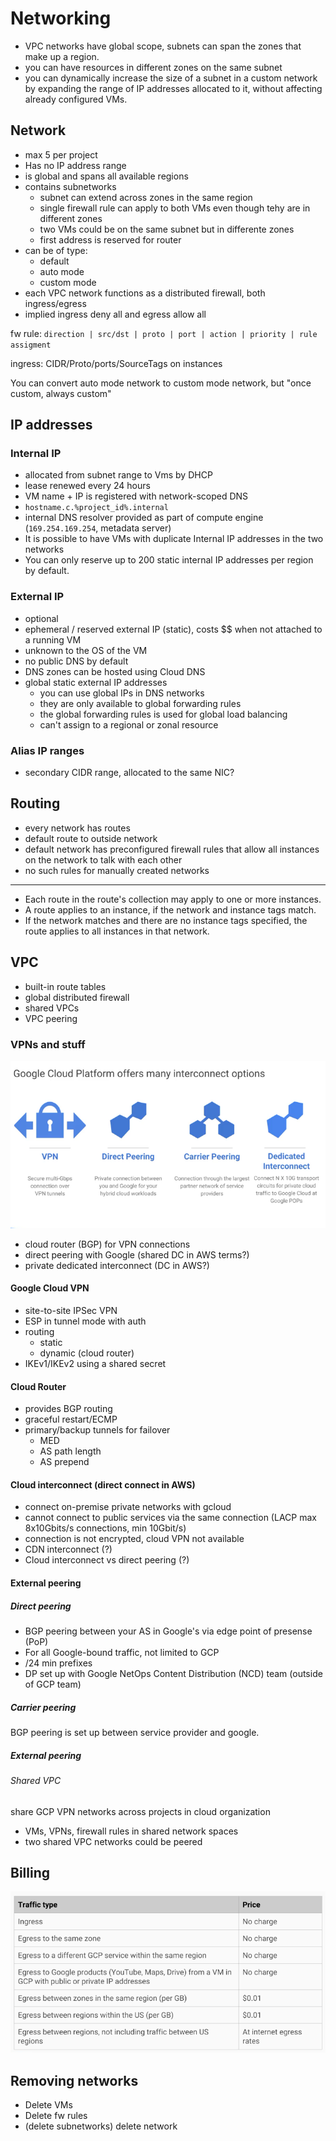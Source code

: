 # Networking

- VPC networks have global scope, subnets can span the zones that make up a region.
- you can have resources in different zones on the same subnet
- you can dynamically increase the size of a subnet in a custom network by expanding the range of IP addresses allocated to it, without affecting already configured VMs.

## Network

- max 5 per project
- Has no IP address range
- is global and spans all available regions
- contains subnetworks
    - subnet can extend across zones in the same region
    - single firewall rule can apply to both VMs even though tehy are in different zones
    - two VMs could be on the same subnet but in differente zones
    - first address is reserved for router
- can be of type:
    - default
    - auto mode
    - custom mode
- each VPC network functions as a distributed firewall, both ingress/egress
- implied ingress deny all and egress allow all

fw rule:
`direction | src/dst | proto | port | action | priority | rule assigment`

ingress: CIDR/Proto/ports/SourceTags on instances

You can convert auto mode network to custom mode network, but "once custom, always custom"

## IP addresses

### Internal IP

- allocated from subnet range to Vms by DHCP
- lease renewed every 24 hours
- VM name + IP is registered with network-scoped DNS
- `hostname.c.%project_id%.internal`
- internal DNS resolver provided as part of compute engine (`169.254.169.254`, metadata server)
- It is possible to have VMs with duplicate Internal IP addresses in the two networks
- You can only reserve up to 200 static internal IP addresses per region by default.

### External IP

- optional
- ephemeral / reserved external IP (static), costs $$ when not attached to a running VM
- unknown to the OS of the VM
- no public DNS by default
- DNS zones can be hosted using Cloud DNS
- global static external IP addresses
    - you can use global IPs in DNS networks
    - they are only available to global forwarding rules
    - the global forwarding rules is used for global load balancing
    - can't assign to a regional or zonal resource

### Alias IP ranges

- secondary CIDR range, allocated to the same NIC?

## Routing

- every network has routes
- default route to outside network
- default network has preconfigured firewall rules that allow all instances on the network to talk with each other
- no such rules for manually created networks
---
- Each route in the route's collection may apply to one or more instances.
- A route applies to an instance, if the network and instance tags match.
- If the network matches and there are no instance tags specified, the route applies to all instances in that network.

## VPC

- built-in route tables
- global distributed firewall
- shared VPCs
- VPC peering

### VPNs and stuff

![alt](./images/networking-interconnect.png)

- cloud router (BGP) for VPN connections
- direct peering with Google (shared DC in AWS terms?)
- private dedicated interconnect (DC in AWS?)

#### Google Cloud VPN

- site-to-site IPSec VPN
- ESP in tunnel mode with auth
- routing
    - static
    - dynamic (cloud router)
- IKEv1/IKEv2 using a shared secret

#### Cloud Router

- provides BGP routing
- graceful restart/ECMP
- primary/backup tunnels for failover
    - MED
    - AS path length
    - AS prepend

#### Cloud interconnect (direct connect in AWS)

- connect on-premise private networks with gcloud
- cannot connect to public services via the same connection (LACP max 8x10Gbits/s connections, min 10Gbit/s)
- connection is not encrypted, cloud VPN not available
- CDN interconnect (?)
- Cloud interconnect vs direct peering (?)

#### External peering

##### Direct peering

- BGP peering between your AS in Google's via edge point of presense (PoP)
- For all Google-bound traffic, not limited to GCP
- /24 min prefixes
- DP set up with Google NetOps Content Distribution (NCD) team (outside of GCP team)

##### Carrier peering

BGP peering is set up between service provider and google.

##### External peering

###### Shared VPC

share GCP VPN networks across projects in cloud organization

- VMs, VPNs, firewall rules in shared network spaces
- two shared VPC networks could be peered

## Billing

![alt](./images/networking-billing.png)

## Removing networks

- Delete VMs
- Delete fw rules
- (delete subnetworks) delete network
